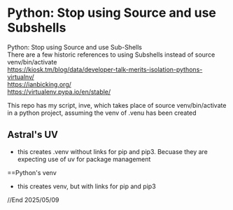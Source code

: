# Python: Stop using Source and use Subshells

Python: Stop using Source and use Sub-Shells  
There are a few historic references to using Subshells instead of source venv/bin/activate  
https://kiosk.tm/blog/data/developer-talk-merits-isolation-pythons-virtualnv/  
https://ianbicking.org/  
https://virtualenv.pypa.io/en/stable/  

This repo has my script, inve, which takes place of source venv/bin/activate in a python project, assuming the venv of .venu has been created  

## Astral's UV
- this creates .venv without links for pip and pip3. Becuase they are expecting use of uv for package management

==Python's venv
- this creates venv, but with links for pip and pip3

//End
2025/05/09
